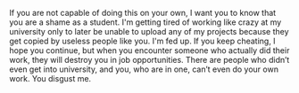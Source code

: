 If you are not capable of doing this on your own, I want you to know that you are a shame as a student. I'm getting tired of working like crazy at my university only to later be unable to upload any of my projects because they get copied by useless people like you. I'm fed up. If you keep cheating, I hope you continue, but when you encounter someone who actually did their work, they will destroy you in job opportunities. There are people who didn’t even get into university, and you, who are in one, can’t even do your own work. You disgust me.
